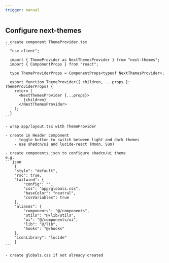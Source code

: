 ```yaml
---
trigger: manual
---
```

## Configure next-themes
    - create component ThemeProvider.tsx
    ```
      "use client";

      import { ThemeProvider as NextThemesProvider } from "next-themes";
      import { ComponentProps } from "react";

      type ThemeProviderProps = ComponentProps<typeof NextThemesProvider>;

      export function ThemeProvider({ children, ...props }: ThemeProviderProps) {
        return (
          <NextThemesProvider {...props}>
            {children}
          </NextThemesProvider>
        );
      }
    ```
    
    - wrap app/layout.tsx with ThemeProvider

    - create in Header component
        - toggle button to switch between light and dark themes
        - use shadcn/ui and lucide-react (Moon, Sun)

    - create components.json to configure shadcn/ui theme
    e.g.
    ```json
        {
        "style": "default",
        "rsc": true,
        "tailwind": {
            "config": "",
            "css": "app/globals.css",
            "baseColor": "neutral",
            "cssVariables": true
        },
        "aliases": {
            "components": "@/components",
            "utils": "@/lib/utils",
            "ui": "@/components/ui",
            "lib": "@/lib",
            "hooks": "@/hooks"
        },
        "iconLibrary": "lucide"
        }
    ```

    - create globals.css if not already created